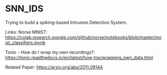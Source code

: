 # SNN_IDS
Trying to build a spiking-based Intrusion Detection System.

Links:
Norse MNIST: https://colab.research.google.com/github/norse/notebooks/blob/master/mnist_classifiers.ipynb

Tonic - How do I wrap my own recordings?: https://tonic.readthedocs.io/en/latest/how-tos/wrapping_own_data.html

Related Paper: https://arxiv.org/abs/2011.09144
